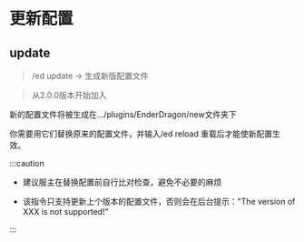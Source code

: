 # 更新配置

## update
> /ed update -> 生成新版配置文件

> 从2.0.0版本开始加入


新的配置文件将被生成在.../plugins/EnderDragon/new文件夹下

你需要用它们替换原来的配置文件，并输入/ed reload 重载后才能使新配置生效。

:::caution

* 建议服主在替换配置前自行比对检查，避免不必要的麻烦

* 该指令只支持更新上个版本的配置文件，否则会在后台提示："The version of XXX is not supported!"

:::
